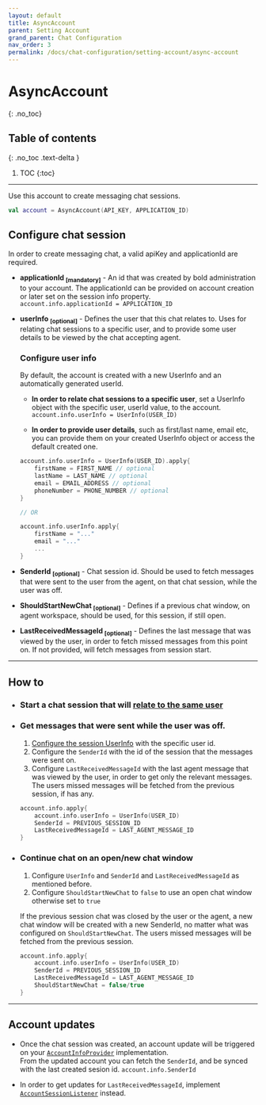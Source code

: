 ```yaml
---
layout: default
title: AsyncAccount
parent: Setting Account
grand_parent: Chat Configuration
nav_order: 3
permalink: /docs/chat-configuration/setting-account/async-account
---
```


# AsyncAccount
{: .no_toc}

## Table of contents
{: .no_toc .text-delta }

1. TOC
{:toc}

---

Use this account to create messaging chat sessions.
```kotlin
val account = AsyncAccount(API_KEY, APPLICATION_ID)
```

## Configure chat session
In order to create messaging chat, a valid apiKey and applicationId are required.

- **applicationId <sub>[mandatory]</sub>** - An id that was created by bold administration to your account. The applicationId can be provided on account creation or later set on the session info property.  
`account.info.applicationId = APPLICATION_ID`

- **userInfo <sub>[optional]</sub>** - Defines the user that this chat relates to. Uses for relating chat sessions to a specific user, and to provide some user details to be viewed by the chat accepting agent.   
  
  ### Configure user info
    By default, the account is created with a new UserInfo and an automatically generated userId.

    - <a id="relate"></a> **In order to relate chat sessions to a specific user**, set a UserInfo object with the specific user, userId value, to the account.
    `account.info.userInfo = UserInfo(USER_ID)`

    - **In order to provide user details**, such as first/last name, email etc, you can provide them on your created UserInfo object or access the default created one.

    ```kotlin
    account.info.userInfo = UserInfo(USER_ID).apply{
        firstName = FIRST_NAME // optional
        lastName = LAST_NAME // optional
        email = EMAIL_ADDRESS // optional
        phoneNumber = PHONE_NUMBER // optional
    }

    // OR

    account.info.userInfo.apply{
        firstName = "..."
        email = "..." 
        ...  
    }
    ```

- **SenderId <sub>[optional]</sub>** - Chat session id. Should be used to fetch messages that were sent to the user from the agent, on that chat session, while the user was off.

- **ShouldStartNewChat <sub>[optional]</sub>** - Defines if a previous chat window, on agent workspace, should be used, for this session, if still open.

- **LastReceivedMessageId <sub>[optional]</sub>** - Defines the last message that was viewed by the user, in order to fetch missed messages from this point on. If not provided, will fetch messages from session start.

---

## How to
- ### Start a chat session that will [relate to the same user](#relate)
    
- ### Get messages that were sent while the user was off.
    1. [Configure the session UserInfo](#configure-user-info) with the specific user id. 
    2. Configure the `SenderId` with the id of the session that the messages were sent on.
    3. Configure `LastReceivedMessageId` with the last agent message that was viewed by the user, in order to get only the relevant messages.
    The users missed messages will be fetched from the previous session, if has any.

    ```kotlin
    account.info.apply{
        account.info.userInfo = UserInfo(USER_ID)
        SenderId = PREVIOUS_SESSION_ID
        LastReceivedMessageId = LAST_AGENT_MESSAGE_ID
    }
    ```

- ### Continue chat on an open/new chat window
    1. Configure `UserInfo` and `SenderId` and `LastReceivedMessageId` as mentioned before.
    2. Configure `ShouldStartNewChat` to `false` to use an open chat window otherwise set to `true`     
    
    If the previous session chat was closed by the user or the agent, a new chat window will be created with a new SenderId, no matter what was configured on `ShouldStartNewChat`. The users missed messages will be fetched from the previous session.

    ```kotlin
    account.info.apply{
        account.info.userInfo = UserInfo(USER_ID)
        SenderId = PREVIOUS_SESSION_ID
        LastReceivedMessageId = LAST_AGENT_MESSAGE_ID
        ShouldStartNewChat = false/true
    }
    ```

---

## Account updates
- Once the chat session was created, an account update will be triggered on your [`AccountInfoProvider`](/docs/chat-configuration/setting-account/account-info-provider) implementation.  
From the updated account you can fetch the `SenderId`, and be synced with the last created sesion id.
`account.info.SenderId` 

- In order to get updates for `LastReceivedMessageId`, implement [`AccountSessionListener`](/docs/chat-configuration/setting-account/account-info-provider#ongoing-session-configurations-changes) instead. 
